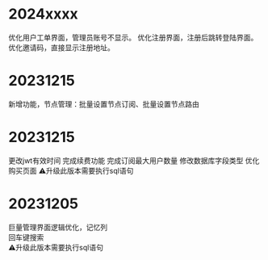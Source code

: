 # 2024xxxx
优化用户工单界面，管理员账号不显示。
优化注册界面，注册后跳转登陆界面。
优化邀请码，直接显示注册地址。


# 20231215 
新增功能，节点管理：批量设置节点订阅、批量设置节点路由

# 20231215 
更改jwt有效时间
完成续费功能
完成订阅最大用户数量
修改数据库字段类型
优化购买页面
⚠️升级此版本需要执行sql语句

# 20231205  
巨量管理界面逻辑优化，记忆列  
回车键搜索  
⚠️升级此版本需要执行sql语句  

